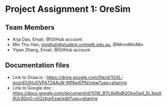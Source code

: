 # Project Assignment 1: OreSim

 ## Team Members
- Arja Das, Email, @GitHub account
- Min Thu Han, minthuh@student.unimelb.edu.au, @MinniMinMin
- Yiyan Zhang, Email, @GitHub account

 ## Documentation files
- Link to Draw.io : https://drive.google.com/file/d/1GXL-qoznDUlHJOVFA72AAuN-NfNwjEPN/view?usp=sharing
- Link to Google doc : https://docs.google.com/document/d/1OW_BYL6pRsBQOksOa4_5L3opX8ULR0nO-n02zbgrEsw/edit?usp=sharing
